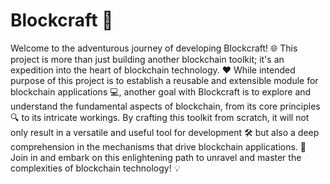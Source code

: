 # Blockcraft 🚀

Welcome to the adventurous journey of developing Blockcraft! 🌐 This project is more than just building another blockchain toolkit; it's an expedition into the heart of blockchain technology. ❤️ While intended purpose of this project is to establish a reusable and extensible module for blockchain applications 💻, another goal with Blockcraft is to explore and understand the fundamental aspects of blockchain, from its core principles 🔍 to its intricate workings. By crafting this toolkit from scratch, it will not only result in a versatile and useful tool for development 🛠️ but also a deep comprehension in the mechanisms that drive blockchain applications. 🧠 Join in and embark on this enlightening path to unravel and master the complexities of blockchain technology! 💡
